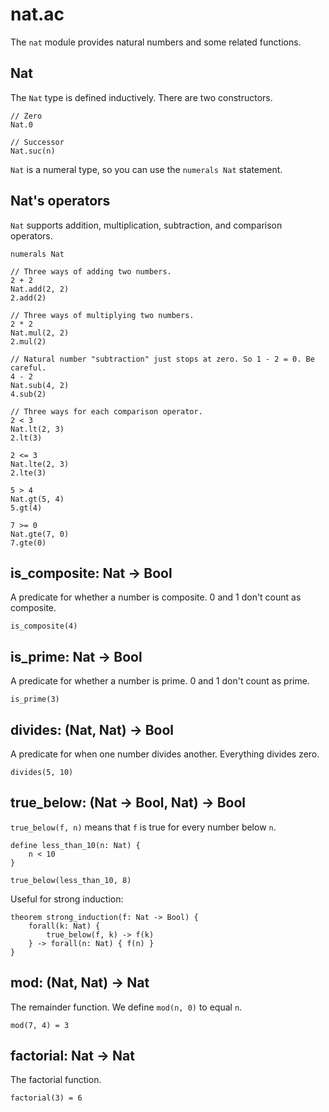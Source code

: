# nat.ac

The `nat` module provides natural numbers and some related functions.

## Nat

The `Nat` type is defined inductively. There are two constructors.

```acorn
// Zero
Nat.0

// Successor
Nat.suc(n)
```

`Nat` is a numeral type, so you can use the `numerals Nat` statement.

## Nat's operators

`Nat` supports addition, multiplication, subtraction, and comparison operators.

```acorn
numerals Nat

// Three ways of adding two numbers.
2 + 2
Nat.add(2, 2)
2.add(2)

// Three ways of multiplying two numbers.
2 * 2
Nat.mul(2, 2)
2.mul(2)

// Natural number "subtraction" just stops at zero. So 1 - 2 = 0. Be careful.
4 - 2
Nat.sub(4, 2)
4.sub(2)

// Three ways for each comparison operator.
2 < 3
Nat.lt(2, 3)
2.lt(3)

2 <= 3
Nat.lte(2, 3)
2.lte(3)

5 > 4
Nat.gt(5, 4)
5.gt(4)

7 >= 0
Nat.gte(7, 0)
7.gte(0)
```

## is_composite: Nat -> Bool

A predicate for whether a number is composite. 0 and 1 don't count as composite.

```acorn
is_composite(4)
```

## is_prime: Nat -> Bool

A predicate for whether a number is prime. 0 and 1 don't count as prime.

```acorn
is_prime(3)
```

## divides: (Nat, Nat) -> Bool

A predicate for when one number divides another. Everything divides zero.

```acorn
divides(5, 10)
```

## true_below: (Nat -> Bool, Nat) -> Bool

`true_below(f, n)` means that `f` is true for every number below `n`.

```acorn
define less_than_10(n: Nat) {
    n < 10
}

true_below(less_than_10, 8)
```

Useful for strong induction:

```acorn
theorem strong_induction(f: Nat -> Bool) {
    forall(k: Nat) {
        true_below(f, k) -> f(k)
    } -> forall(n: Nat) { f(n) }
}
```

## mod: (Nat, Nat) -> Nat

The remainder function. We define `mod(n, 0)` to equal `n`.

```acorn
mod(7, 4) = 3
```

## factorial: Nat -> Nat

The factorial function.

```acorn
factorial(3) = 6
```
